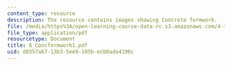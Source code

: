 ```yaml
---
content_type: resource
description: The resource contains images showing Concrete formwork.
file: /media/https%3A/open-learning-course-data-rc.s3.amazonaws.com/4-101-experiencing-architecture-studio-spring-2003/d0357a6713b35ee9105becb0ada4196c_6_Concformwork1.pdf
file_type: application/pdf
resourcetype: Document
title: 6_Concformwork1.pdf
uid: d0357a67-13b3-5ee9-105b-ecb0ada4196c
---
```

